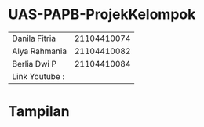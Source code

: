 # UAS-PAPB-ProjekKelompok

|  |  |
|--|--|
 | Danila Fitria | 21104410074 |
 | Alya Rahmania | 21104410082 |
 | Berlia Dwi P | 21104410084 |
| Link Youtube :  |

# Tampilan
